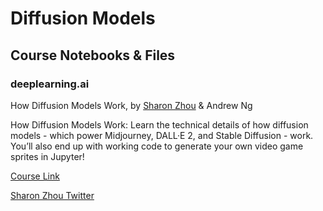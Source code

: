 # Diffusion Models
## Course Notebooks & Files
### deeplearning.ai

How Diffusion Models Work, by [Sharon Zhou](https://github.com/sharonzhou) & Andrew Ng


How Diffusion Models Work: Learn the technical details of how diffusion models - which power Midjourney, DALL·E 2, and Stable Diffusion - work. You’ll also end up with working code to generate your own video game sprites in Jupyter! 

[Course Link](https://learn.deeplearning.ai/diffusion-models)

[Sharon Zhou Twitter](https://twitter.com/realSharonZhou)
